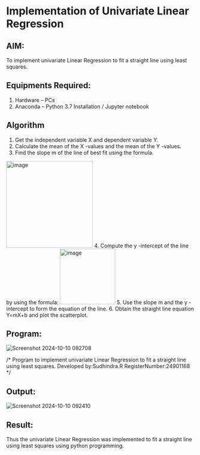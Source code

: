 # Implementation of Univariate Linear Regression
## AIM:
To implement univariate Linear Regression to fit a straight line using least squares.

## Equipments Required:
1. Hardware – PCs
2. Anaconda – Python 3.7 Installation / Jupyter notebook

## Algorithm
1. Get the independent variable X and dependent variable Y.
2. Calculate the mean of the X -values and the mean of the Y -values.
3. Find the slope m of the line of best fit using the formula. 
<img width="231" alt="image" src="https://user-images.githubusercontent.com/93026020/192078527-b3b5ee3e-992f-46c4-865b-3b7ce4ac54ad.png">
4. Compute the y -intercept of the line by using the formula:
<img width="148" alt="image" src="https://user-images.githubusercontent.com/93026020/192078545-79d70b90-7e9d-4b85-9f8b-9d7548a4c5a4.png">
5. Use the slope m and the y -intercept to form the equation of the line.
6. Obtain the straight line equation Y=mX+b and plot the scatterplot.

## Program:
![Screenshot 2024-10-10 092708](https://github.com/user-attachments/assets/6128614b-aace-4d70-92d7-755df6b9d143)


/*
Program to implement univariate Linear Regression to fit a straight line using least squares.
Developed by:Sudhindra.R
RegisterNumber:24901168 
*/


## Output:



![Screenshot 2024-10-10 092410](https://github.com/user-attachments/assets/39a38f38-2eca-4dbc-bdac-5faf7ab39ebd)

## Result:

Thus the univariate Linear Regression was implemented to fit a straight line using least squares using python programming.
